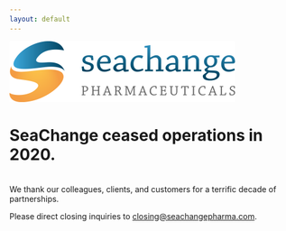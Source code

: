 ```yaml
---
layout: default
---
```


<img src="/assets/images/scp-logo.png" alt="SeaChange Logo" width="400"/>

<br />

# SeaChange ceased operations in 2020.

<br />
We thank our colleagues, clients, and customers for a terrific decade of partnerships.

Please direct closing inquiries to [closing@seachangepharma.com](mailto:closing@seachangepharma.com).